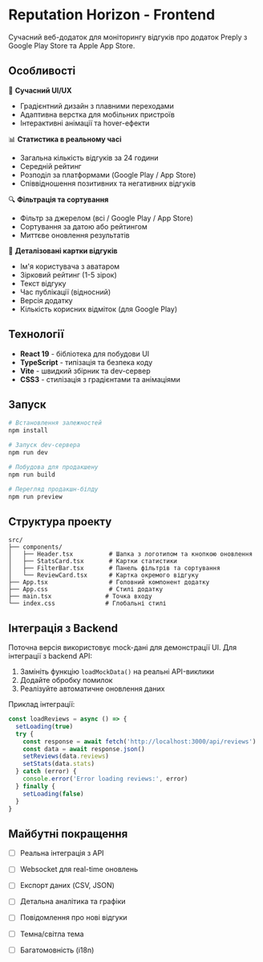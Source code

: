 # Reputation Horizon - Frontend

Сучасний веб-додаток для моніторингу відгуків про додаток Preply з Google Play Store та Apple App Store.

## Особливості

🎨 **Сучасний UI/UX**
- Градієнтний дизайн з плавними переходами
- Адаптивна верстка для мобільних пристроїв
- Інтерактивні анімації та hover-ефекти

📊 **Статистика в реальному часі**
- Загальна кількість відгуків за 24 години
- Середній рейтинг
- Розподіл за платформами (Google Play / App Store)
- Співвідношення позитивних та негативних відгуків

🔍 **Фільтрація та сортування**
- Фільтр за джерелом (всі / Google Play / App Store)
- Сортування за датою або рейтингом
- Миттєве оновлення результатів

💬 **Деталізовані картки відгуків**
- Ім'я користувача з аватаром
- Зірковий рейтинг (1-5 зірок)
- Текст відгуку
- Час публікації (відносний)
- Версія додатку
- Кількість корисних відміток (для Google Play)

## Технології

- **React 19** - бібліотека для побудови UI
- **TypeScript** - типізація та безпека коду
- **Vite** - швидкий збірник та dev-сервер
- **CSS3** - стилізація з градієнтами та анімаціями

## Запуск

```bash
# Встановлення залежностей
npm install

# Запуск dev-сервера
npm run dev

# Побудова для продакшену
npm run build

# Перегляд продакшн-білду
npm run preview
```

## Структура проекту

```
src/
├── components/
│   ├── Header.tsx          # Шапка з логотипом та кнопкою оновлення
│   ├── StatsCard.tsx       # Картки статистики
│   ├── FilterBar.tsx       # Панель фільтрів та сортування
│   └── ReviewCard.tsx      # Картка окремого відгуку
├── App.tsx                 # Головний компонент додатку
├── App.css                 # Стилі додатку
├── main.tsx               # Точка входу
└── index.css              # Глобальні стилі
```

## Інтеграція з Backend

Поточна версія використовує mock-дані для демонстрації UI. Для інтеграції з backend API:

1. Замініть функцію `loadMockData()` на реальні API-виклики
2. Додайте обробку помилок
3. Реалізуйте автоматичне оновлення даних

Приклад інтеграції:

```typescript
const loadReviews = async () => {
  setLoading(true)
  try {
    const response = await fetch('http://localhost:3000/api/reviews')
    const data = await response.json()
    setReviews(data.reviews)
    setStats(data.stats)
  } catch (error) {
    console.error('Error loading reviews:', error)
  } finally {
    setLoading(false)
  }
}
```

## Майбутні покращення

- [ ] Реальна інтеграція з API
- [ ] Websocket для real-time оновлень
- [ ] Експорт даних (CSV, JSON)
- [ ] Детальна аналітика та графіки
- [ ] Повідомлення про нові відгуки
- [ ] Темна/світла тема
- [ ] Багатомовність (i18n)

